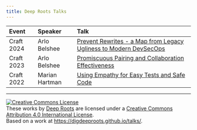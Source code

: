 ```yaml
---
title: Deep Roots Talks
---
```


| Event | Speaker | Talk |
| :--- | :--- | :--- |
| Craft 2024 | Arlo Belshee | [Prevent Rewrites - a Map from Legacy Ugliness to Modern DevSecOps](/craft2024-arlo.md)
| Craft 2023 | Arlo Belshee | [Promiscuous Pairing and Collaboration Effectiveness](/craft2023.md)
| Craft 2022 | Marian Hartman |  [Using Empathy for Easy Tests and Safe Code](/craft2022.md)

----

<a rel="license" href="http://creativecommons.org/licenses/by/4.0/"><img alt="Creative Commons License" style="border-width:0" src="https://i.creativecommons.org/l/by/4.0/88x31.png" /></a><br />These works by <a xmlns:cc="http://creativecommons.org/ns#" href="https://www.digdeeproots.com/" property="cc:attributionName" rel="cc:attributionURL">Deep Roots</a> are licensed under a <a rel="license" href="http://creativecommons.org/licenses/by/4.0/">Creative Commons Attribution 4.0 International License</a>.<br />Based on a work at <a xmlns:dct="http://purl.org/dc/terms/" href="https://digdeeproots.github.io/talks/" rel="dct:source">https://digdeeproots.github.io/talks/</a>.
